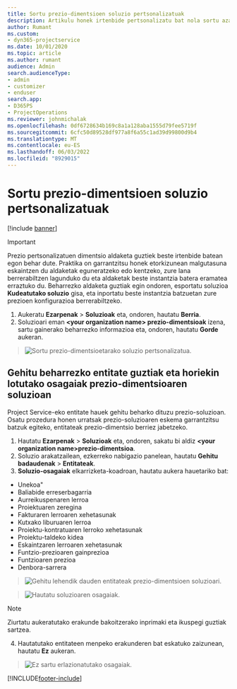 ```yaml
---
title: Sortu prezio-dimentsioen soluzio pertsonalizatuak
description: Artikulu honek irtenbide pertsonalizatu bat nola sortu azaltzen du prezio pertsonalizatuen dimentsioak sortzean.
author: Rumant
ms.custom:
- dyn365-projectservice
ms.date: 10/01/2020
ms.topic: article
ms.author: rumant
audience: Admin
search.audienceType:
- admin
- customizer
- enduser
search.app:
- D365PS
- ProjectOperations
ms.reviewer: johnmichalak
ms.openlocfilehash: 0df6728634b169c8a1a128aba1555d79fee5719f
ms.sourcegitcommit: 6cfc50d89528df977a8f6a55c1ad39d99800d9b4
ms.translationtype: MT
ms.contentlocale: eu-ES
ms.lasthandoff: 06/03/2022
ms.locfileid: "8929015"
---
```

# <a name="create-custom-solutions-for-pricing-dimensions"></a>Sortu prezio-dimentsioen soluzio pertsonalizatuak

[!include [banner](../includes/psa-now-project-operations.md)]

> [!IMPORTANT]
> Prezio pertsonalizatuen dimentsio aldaketa guztiek beste irtenbide batean egon behar dute. Praktika on garrantzitsu honek etorkizunean malgutasuna eskaintzen du aldaketak eguneratzeko edo kentzeko, zure lana berrerabiltzen lagunduko du eta aldaketak beste instantzia batera eramatea erraztuko du. Beharrezko aldaketa guztiak egin ondoren, esportatu soluzioa **Kudeatutako soluzio** gisa, eta inportatu beste instantzia batzuetan zure prezioen konfigurazioa berrerabiltzeko.

1. Aukeratu **Ezarpenak** > **Soluzioak** eta, ondoren, hautatu **Berria**. 
2. Soluzioari eman **\<your organization name> prezio-dimentsioak** izena, sartu gainerako beharrezko informazioa eta, ondoren, hautatu **Gorde** aukeran.

> ![Sortu prezio-dimentsioetarako soluzio pertsonalizatua.](media/Creation-of-custom-pricing-dimension-solution.PNG)
  
## <a name="add-all-required-entities-and-related-components-to-the-pricing-dimension-solution"></a>Gehitu beharrezko entitate guztiak eta horiekin lotutako osagaiak prezio-dimentsioaren soluzioan
Project Service-eko entitate hauek gehitu beharko dituzu prezio-soluzioan. Osatu prozedura honen urratsak prezio-soluzioaren eskema garrantzitsu batzuk egiteko, entitateak prezio-dimentsio berriez jabetzeko.

1. Hautatu **Ezarpenak** > **Soluzioak** eta, ondoren, sakatu bi aldiz **\<your organization name>prezio-dimentsioa**. 
2. Soluzio arakatzailean, ezkerreko nabigazio panelean, hautatu **Gehitu badaudenak** > **Entitateak**.
3. **Soluzio-osagaiak** elkarrizketa-koadroan, hautatu aukera hauetariko bat:

- Unekoa"
- Baliabide erreserbagarria
- Aurreikuspenaren lerroa
- Proiektuaren zeregina
- Fakturaren lerroaren xehetasunak
- Kutxako liburuaren lerroa
- Proiektu-kontratuaren lerroko xehetasunak
- Proiektu-taldeko kidea
- Eskaintzaren lerroaren xehetasunak
- Funtzio-prezioaren gainprezioa
- Funtzioaren prezioa 
- Denbora-sarrera 

> ![Gehitu lehendik dauden entitateak prezio-dimentsioen soluzioari.](media/Existing-entities-to-PD-solution.png)

> ![Hautatu soluzioaren osagaiak.](media/Dimension-Components.png)

> [!NOTE]
> Ziurtatu aukeratutako erakunde bakoitzerako inprimaki eta ikuspegi guztiak sartzea.

4. Hautatutako entitateen menpeko erakunderen bat eskatuko zaizunean, hautatu **Ez** aukeran.

> ![Ez sartu erlazionatutako osagaiak.](media/Do-not-include-required.png)




[!INCLUDE[footer-include](../includes/footer-banner.md)]
